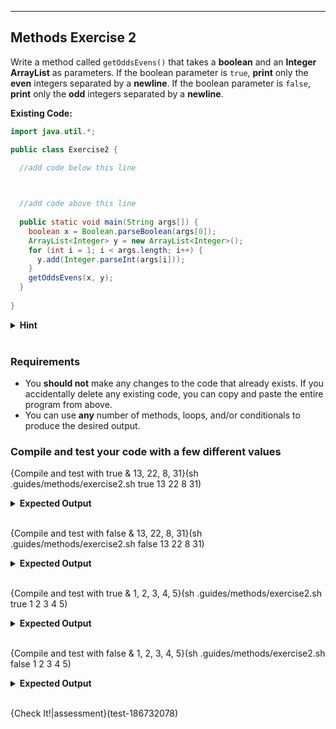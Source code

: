 ---

## Methods Exercise 2

Write a method called `getOddsEvens()` that takes a **boolean** and an **Integer ArrayList** as parameters. If the boolean parameter is `true`, **print** only the **even** integers separated by a **newline**. If the boolean parameter is `false`, **print** only the **odd** integers separated by a **newline**.

**Existing Code:**
```java
import java.util.*;

public class Exercise2 {
  
  //add code below this line



  //add code above this line
  
  public static void main(String args[]) {
    boolean x = Boolean.parseBoolean(args[0]);
    ArrayList<Integer> y = new ArrayList<Integer>();
    for (int i = 1; i < args.length; i++) {
      y.add(Integer.parseInt(args[i]));
    }
    getOddsEvens(x, y);
  }
  
}
```

<details><summary><b>Hint</b></summary>The <code>main()</code> method's job is to take the first command and turn it into a boolean <code>x</code>. Then take the second command and every command after and turn those into integers. These integers are then added to an ArrayList <code>y</code>. Your task is to check whether the boolean is true or false and print only the relevant integers within the ArrayList that correspond to true or false.</details><br>

### Requirements
* You **should not** make any changes to the code that already exists. If you accidentally delete any existing code, you can copy and paste the entire program from above.
* You can use **any** number of methods, loops, and/or conditionals to produce the desired output.

### Compile and test your code with a few different values

{Compile and test with true & 13, 22, 8, 31}(sh .guides/methods/exercise2.sh true 13 22 8 31)
<details><summary><b>Expected Output</b></summary><code>22</code><br><code>8</code></details><br>

{Compile and test with false & 13, 22, 8, 31}(sh .guides/methods/exercise2.sh false 13 22 8 31)
<details><summary><b>Expected Output</b></summary><code>13</code><br><code>31</code></details><br>

{Compile and test with true & 1, 2, 3, 4, 5}(sh .guides/methods/exercise2.sh true 1 2 3 4 5)
<details><summary><b>Expected Output</b></summary><code>2</code><br><code>4</code></details><br>

{Compile and test with false & 1, 2, 3, 4, 5}(sh .guides/methods/exercise2.sh false 1 2 3 4 5)
<details><summary><b>Expected Output</b></summary><code>1</code><br><code>3</code><br><code>5</code></details><br>

{Check It!|assessment}(test-186732078)
